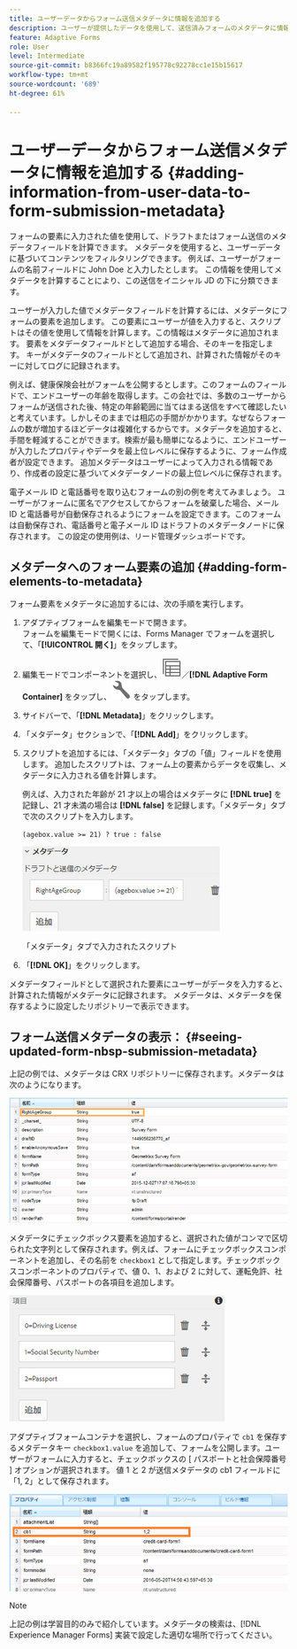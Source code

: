 ```yaml
---
title: ユーザーデータからフォーム送信メタデータに情報を追加する
description: ユーザーが提供したデータを使用して、送信済みフォームのメタデータに情報を追加する方法を学習します。CRX リポジトリーで更新されたフォーム送信メタデータを表示する方法を詳しく説明します。
feature: Adaptive Forms
role: User
level: Intermediate
source-git-commit: b8366fc19a89582f195778c92278cc1e15b15617
workflow-type: tm+mt
source-wordcount: '689'
ht-degree: 61%

---
```



# ユーザーデータからフォーム送信メタデータに情報を追加する {#adding-information-from-user-data-to-form-submission-metadata}

フォームの要素に入力された値を使用して、ドラフトまたはフォーム送信のメタデータフィールドを計算できます。 メタデータを使用すると、ユーザーデータに基づいてコンテンツをフィルタリングできます。 例えば、ユーザーがフォームの名前フィールドに John Doe と入力したとします。 この情報を使用してメタデータを計算することにより、この送信をイニシャル JD の下に分類できます。

ユーザーが入力した値でメタデータフィールドを計算するには、メタデータにフォームの要素を追加します。 この要素にユーザーが値を入力すると、スクリプトはその値を使用して情報を計算します。この情報はメタデータに追加されます。 要素をメタデータフィールドとして追加する場合、そのキーを指定します。 キーがメタデータのフィールドとして追加され、計算された情報がそのキーに対してログに記録されます。

例えば、健康保険会社がフォームを公開するとします。このフォームのフィールドで、エンドユーザーの年齢を取得します。この会社では、多数のユーザーからフォームが送信された後、特定の年齢範囲に当てはまる送信をすべて確認したいと考えています。しかしそのままでは相応の手間がかかります。なぜならフォームの数が増加するほどデータは複雑化するからです。メタデータを追加すると、手間を軽減することができます。検索が最も簡単になるように、エンドユーザーが入力したプロパティやデータを最上位レベルに保存するように、フォーム作成者が設定できます。 追加メタデータはユーザーによって入力される情報であり、作成者の設定に基づいてメタデータノードの最上位レベルに保存されます。

電子メール ID と電話番号を取り込むフォームの別の例を考えてみましょう。 ユーザーがフォームに匿名でアクセスしてからフォームを破棄した場合、メール ID と電話番号が自動保存されるようにフォームを設定できます。このフォームは自動保存され、電話番号と電子メール ID はドラフトのメタデータノードに保存されます。 この設定の使用例は、リード管理ダッシュボードです。

## メタデータへのフォーム要素の追加 {#adding-form-elements-to-metadata}

フォーム要素をメタデータに追加するには、次の手順を実行します。

1. アダプティブフォームを編集モードで開きます。\
   フォームを編集モードで開くには、Forms Manager でフォームを選択して、「**[!UICONTROL 開く]**」をタップします。
1. 編集モードでコンポーネントを選択し、![フィールドレベル](assets/select_parent_icon.svg)／**[!DNL Adaptive Form Container]** をタップし、![cmppr](assets/configure-icon.svg) をタップします。
1. サイドバーで、「**[!DNL Metadata]**」をクリックします。
1. 「メタデータ」セクションで、「**[!DNL Add]**」をクリックします。
1. スクリプトを追加するには、「メタデータ」タブの「値」フィールドを使用します。 追加したスクリプトは、フォーム上の要素からデータを収集し、メタデータに入力される値を計算します。

   例えば、入力された年齢が 21 才以上の場合はメタデータに **[!DNL true]** を記録し、21 才未満の場合は **[!DNL false]** を記録します。「メタデータ」タブで次のスクリプトを入力します。

   `(agebox.value >= 21) ? true : false`

   ![メタデータスクリプト](assets/add-element-metadata.png)

   「メタデータ」タブで入力されたスクリプト

1. 「**[!DNL OK]**」をクリックします。

メタデータフィールドとして選択された要素にユーザーがデータを入力すると、計算された情報がメタデータに記録されます。 メタデータは、メタデータを保存するように設定したリポジトリーで表示できます。

## フォーム送信メタデータの表示：  {#seeing-updated-form-nbsp-submission-metadata}

上記の例では、メタデータは CRX リポジトリーに保存されます。メタデータは次のようになります。

![メタデータ](assets/metadata_entry_new.png)

メタデータにチェックボックス要素を追加すると、選択された値がコンマで区切られた文字列として保存されます。例えば、フォームにチェックボックスコンポーネントを追加し、その名前を `checkbox1` として指定します。チェックボックスコンポーネントのプロパティで、値 0、1、および 2 に対して、運転免許、社会保障番号、パスポートの各項目を追加します。

![チェックボックスに入力された複数の値の保存](assets/checkbox-metadata.png)

アダプティブフォームコンテナを選択し、フォームのプロパティで `cb1` を保存するメタデータキー `checkbox1.value` を追加して、フォームを公開します。ユーザーがフォームに入力すると、チェックボックスの [ パスポートと社会保障番号 ] オプションが選択されます。 値 1 と 2 が送信メタデータの cb1 フィールドに「1, 2」として保存されます。

![チェックボックスフィールドで選択された複数の値のメタデータへの入力](assets/metadata-entry.png)

>[!NOTE]
>
>上記の例は学習目的のみで紹介しています。メタデータの検索は、[!DNL Experience Manager Forms] 実装で設定した適切な場所で行ってください。
